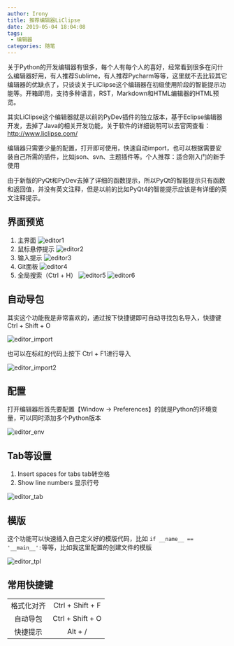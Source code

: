 ```yaml
---
author: Irony
title: 推荐编辑器LiClipse
date: 2019-05-04 18:04:08
tags: 
 - 编辑器
categories: 随笔
---
```


关于Python的开发编辑器有很多，每个人有每个人的喜好，经常看到很多在问什么编辑器好用，有人推荐Sublime，有人推荐Pycharm等等，这里就不去比较其它编辑器的优缺点了，只谈谈关于LiClipse这个编辑器在初级使用阶段的智能提示功能等。开箱即用，支持多种语言，RST，Markdown和HTML编辑器的HTML预览。
<!-- more -->

其实LiClipse这个编辑器就是以前的PyDev插件的独立版本，基于Eclipse编辑器开发，去掉了Java的相关开发功能，关于软件的详细说明可以去官网查看： http://www.liclipse.com/

编辑器只需要少量的配置，打开即可使用，快速自动import，也可以根据需要安装自己所需的插件，比如json、svn、主题插件等。个人推荐：适合刚入门的新手使用

由于新版的PyQt和PyDev去掉了详细的函数提示，所以PyQt的智能提示只有函数和返回值，并没有英文注释，但是以前的比如PyQt4的智能提示应该是有详细的英文注释提示。

## 界面预览

1. 主界面
![editor1](/images/editor1.png)
2. 鼠标悬停提示
![editor2](/images/editor2.png)
3. 输入提示
![editor3](/images/editor3.png)
4. Git面板
![editor4](/images/editor4.png)
5. 全局搜索（Ctrl + H）
![editor5](/images/editor5.png)
![editor6](/images/editor6.png)

## 自动导包

其实这个功能我是非常喜欢的，通过按下快捷键即可自动寻找包名导入，快捷键 Ctrl + Shift + O

![editor_import](/images/editor_import.png)

也可以在标红的代码上按下 Ctrl + F1进行导入

![editor_import2](/images/editor_import2.png)

## 配置

打开编辑器后首先要配置【Window -> Preferences】的就是Python的环境变量，可以同时添加多个Python版本

![editor_env](/images/editor_env.png)

## Tab等设置

1. Insert spaces for tabs        tab转空格
2. Show line numbers             显示行号

![editor_tab](/images/editor_tab.png)

## 模版

这个功能可以快速插入自己定义好的模版代码，比如 `if __name__ == '__main__':`等等，比如我这里配置的创建文件的模版

![editor_tpl](/images/editor_tpl.png)

## 常用快捷键

|            |                  |
|:----------:|:----------------:|
| 格式化对齐  | Ctrl + Shift + F |
| 自动导包    | Ctrl + Shift + O |
| 快捷提示    | Alt + /          |